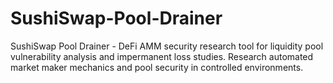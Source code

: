 # SushiSwap-Pool-Drainer
SushiSwap Pool Drainer - DeFi AMM security research tool for liquidity pool vulnerability analysis and impermanent loss studies. Research automated market maker mechanics and pool security in controlled environments.
